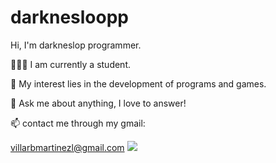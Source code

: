 # darknesloopp


Hi, I'm darkneslop programmer.


<p>👨🏽‍💻 I am currently a student.</p>
<p>🤔 My interest lies in the development of programs and games.</p>
<p>💬 Ask me about anything, I love to answer!</p>
<p>📫 contact me through my gmail:</p>
<a href="#"> villarbmartinezl@gmail.com</a>
<img src="https://res.cloudinary.com/hdsqazxtw/image/upload/f_auto,q_auto/v1602079888/1602079888337-3-Codigo-Web_rsjbfs.gif" style: position:absolute;right: 10px;>
